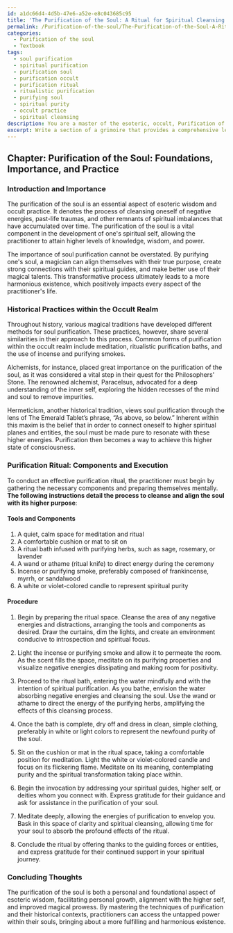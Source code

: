 ```yaml
---
id: a1dc66d4-4d5b-47e6-a52e-e8c043685c95
title: 'The Purification of the Soul: A Ritual for Spiritual Cleansing'
permalink: /Purification-of-the-soul/The-Purification-of-the-Soul-A-Ritual-for-Spiritual-Cleansing/
categories:
  - Purification of the soul
  - Textbook
tags:
  - soul purification
  - spiritual purification
  - purification soul
  - purification occult
  - purification ritual
  - ritualistic purification
  - purifying soul
  - spiritual purity
  - occult practice
  - spiritual cleansing
description: You are a master of the esoteric, occult, Purification of the soul and education, you have written many textbooks on the subject in ways that provide students with rich and deep understanding of the subject. You are being asked to write textbook-like sections on a topic and you do it with full context, explainability, and reliability in accuracy to the true facts of the topic at hand, in a textbook style that a student would easily be able to learn from, in a rich, engaging, and contextual way. Always include relevant context (such as formulas and history), related concepts, and in a way that someone can gain deep insights from.
excerpt: Write a section of a grimoire that provides a comprehensive lesson on the purification of the soul, including its importance, historical practices within the occult realm, and detailed instructions for an effective purification ritual. Include any necessary components, such as ritual tools, meditations, or invocations, to help students gain a deeper understanding and mastery of this crucial aspect of esoteric wisdom.
---
```

## Chapter: Purification of the Soul: Foundations, Importance, and Practice

### Introduction and Importance

The purification of the soul is an essential aspect of esoteric wisdom and occult practice. It denotes the process of cleansing oneself of negative energies, past-life traumas, and other remnants of spiritual imbalances that have accumulated over time. The purification of the soul is a vital component in the development of one's spiritual self, allowing the practitioner to attain higher levels of knowledge, wisdom, and power.

The importance of soul purification cannot be overstated. By purifying one's soul, a magician can align themselves with their true purpose, create strong connections with their spiritual guides, and make better use of their magical talents. This transformative process ultimately leads to a more harmonious existence, which positively impacts every aspect of the practitioner's life.

### Historical Practices within the Occult Realm

Throughout history, various magical traditions have developed different methods for soul purification. These practices, however, share several similarities in their approach to this process. Common forms of purification within the occult realm include meditation, ritualistic purification baths, and the use of incense and purifying smokes.

Alchemists, for instance, placed great importance on the purification of the soul, as it was considered a vital step in their quest for the Philosophers' Stone. The renowned alchemist, Paracelsus, advocated for a deep understanding of the inner self, exploring the hidden recesses of the mind and soul to remove impurities.

Hermeticism, another historical tradition, views soul purification through the lens of The Emerald Tablet’s phrase, “As above, so below.” Inherent within this maxim is the belief that in order to connect oneself to higher spiritual planes and entities, the soul must be made pure to resonate with these higher energies. Purification then becomes a way to achieve this higher state of consciousness.

### Purification Ritual: Components and Execution

To conduct an effective purification ritual, the practitioner must begin by gathering the necessary components and preparing themselves mentally. **The following instructions detail the process to cleanse and align the soul with its higher purpose**:

#### Tools and Components

1. A quiet, calm space for meditation and ritual
2. A comfortable cushion or mat to sit on
3. A ritual bath infused with purifying herbs, such as sage, rosemary, or lavender
4. A wand or athame (ritual knife) to direct energy during the ceremony
5. Incense or purifying smoke, preferably composed of frankincense, myrrh, or sandalwood
6. A white or violet-colored candle to represent spiritual purity

#### Procedure

1. Begin by preparing the ritual space. Cleanse the area of any negative energies and distractions, arranging the tools and components as desired. Draw the curtains, dim the lights, and create an environment conducive to introspection and spiritual focus.

2. Light the incense or purifying smoke and allow it to permeate the room. As the scent fills the space, meditate on its purifying properties and visualize negative energies dissipating and making room for positivity.

3. Proceed to the ritual bath, entering the water mindfully and with the intention of spiritual purification. As you bathe, envision the water absorbing negative energies and cleansing the soul. Use the wand or athame to direct the energy of the purifying herbs, amplifying the effects of this cleansing process.

4. Once the bath is complete, dry off and dress in clean, simple clothing, preferably in white or light colors to represent the newfound purity of the soul.

5. Sit on the cushion or mat in the ritual space, taking a comfortable position for meditation. Light the white or violet-colored candle and focus on its flickering flame. Meditate on its meaning, contemplating purity and the spiritual transformation taking place within.

6. Begin the invocation by addressing your spiritual guides, higher self, or deities whom you connect with. Express gratitude for their guidance and ask for assistance in the purification of your soul.

7. Meditate deeply, allowing the energies of purification to envelop you. Bask in this space of clarity and spiritual cleansing, allowing time for your soul to absorb the profound effects of the ritual.

8. Conclude the ritual by offering thanks to the guiding forces or entities, and express gratitude for their continued support in your spiritual journey.

### Concluding Thoughts

The purification of the soul is both a personal and foundational aspect of esoteric wisdom, facilitating personal growth, alignment with the higher self, and improved magical prowess. By mastering the techniques of purification and their historical contexts, practitioners can access the untapped power within their souls, bringing about a more fulfilling and harmonious existence.

